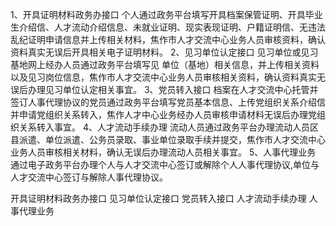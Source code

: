 1、开具证明材料政务办接口
     个人通过政务平台填写开具档案保管证明、开具毕业生介绍信、人才流动介绍信息、未就业证明、现实表现证明、户籍证明信、无违法乱纪证明申请信息并上传相关材料，焦作市人才交流中心业务人员审核资料，确认资料真实无误后开具相关电子证明材料。
2、见习单位认定接口
     见习单位或见习基地网上经办人员通过政务平台填写见 单位（基地）相关信息，并上传相关资料以及见习岗位信息，焦作市人才交流中心业务人员审核相关资料，确认资料真实无误后办理见习单位认定相关事宜。
3、党员转入接口
  档案在人才交流中心托管并签订人事代理协议的党员通过政务平台填写党员基本信息、上传党组织关系介绍信并申请党组织关系转入，焦作人才中心业务经办人员审核申请材料无误后办理党组织关系转入事宜。
4、人才流动手续办理
    流动人员通过政务平台办理流动人员区县派遣、单位派遣、公务员录取、事业单位录取手续并提交，焦作市人才交流中心业务人员审核相关材料，确认无误后办理流动人员相关事宜。
5、人事代理业务
 通过电子政务平台办理个人与人才交流中心签订或解除个人人事代理协议,单位与人才交流中心签订与解除人事代理协议。

开具证明材料政务办接口
见习单位认定接口
党员转入接口
人才流动手续办理
人事代理业务





